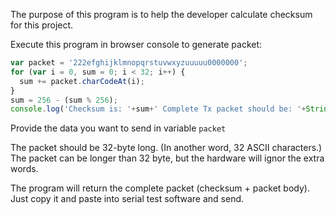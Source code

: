 The purpose of this program is to help the developer calculate checksum for this project.

Execute this program in browser console to generate packet:

```javascript
var packet = '222efghijklmnopqrstuvwxyzuuuuu0000000';
for (var i = 0, sum = 0; i < 32; i++) {
  sum += packet.charCodeAt(i);
}
sum = 256 - (sum % 256);
console.log('Checksum is: '+sum+' Complete Tx packet should be: '+String.fromCharCode(sum)+packet);
```

Provide the data you want to send in variable ```packet```

The packet should be 32-byte long. (In another word, 32 ASCII characters.) The packet can be longer than 32 byte, but the hardware will ignor the extra words.

The program will return the complete packet (checksum + packet body). Just copy it and paste into serial test software and send.
